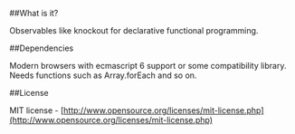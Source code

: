 ##What is it?

Observables like knockout for declarative functional programming.

##Dependencies

Modern browsers with ecmascript 6 support or some compatibility library. Needs functions such as Array.forEach and so on.

##License

MIT license - [http://www.opensource.org/licenses/mit-license.php](http://www.opensource.org/licenses/mit-license.php)
